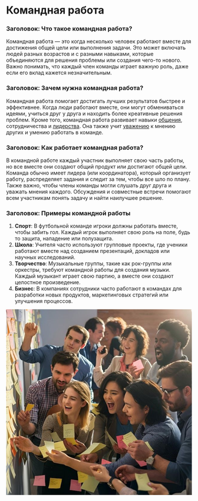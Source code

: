 # Командная работа

### Заголовок: Что такое командная работа?

Командная работа — это когда несколько человек работают вместе для достижения общей цели или выполнения задачи. Это может включать людей разных возрастов и с разными навыками, которые объединяются для решения проблемы или создания чего-то нового. Важно понимать, что каждый член команды играет важную роль, даже если его вклад кажется незначительным.

### Заголовок: Зачем нужна командная работа?

Командная работа помогает достигать лучших результатов быстрее и эффективнее. Когда люди работают вместе, они могут обмениваться идеями, учиться друг у друга и находить более креативные решения проблем. Кроме того, командная работа развивает навыки [общения](./общение.md), сотрудничества и [лидерства](./лидерство.md). Она также учит [уважению](./уважение.md) к мнению других и умению работать в команде.

### Заголовок: Как работает командная работа?

В командной работе каждый участник выполняет свою часть работы, но все вместе они создают общий продукт или достигают общей цели. Команда обычно имеет лидера (или координатора), который организует работу, распределяет задания и следит за тем, чтобы все шло по плану. Также важно, чтобы члены команды могли слушать друг друга и уважать мнения каждого. Обсуждения и совместные встречи помогают всем участникам понять задачу и найти наилучшее решение.

### Заголовок: Примеры командной работы

1. **Спорт**: В футбольной команде игроки должны работать вместе, чтобы забить гол. Каждый игрок выполняет свою роль на поле, будь то защита, нападение или полузащита.
2. **Школа**: Учителя часто используют групповые проекты, где ученики работают вместе над созданием презентаций, докладов или научных исследований.
3. **Творчество**: Музыкальные группы, такие как рок-группы или оркестры, требуют командной работы для создания музыки. Каждый музыкант играет свою партию, а вместе они создают целостное произведение.
4. **Бизнес**: В компаниях сотрудники часто работают в командах для разработки новых продуктов, маркетинговых стратегий или улучшения процессов.

![Изображение командная-работа](командная-работа.jpg)